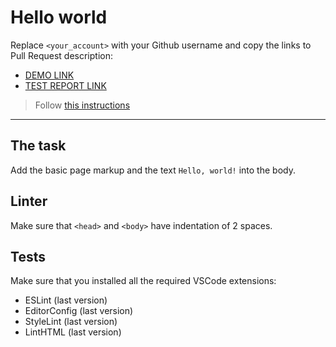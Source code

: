 # Hello world

Replace `<your_account>` with your Github username and copy the links to Pull Request description:
- [DEMO LINK](https://Adrian-Gyeorgiu.github.io/layout_hello-world/)
- [TEST REPORT LINK](https://Adrian-Gyeorgiu.github.io/layout_hello-world/report/html_report/)

> Follow [this instructions](https://mate-academy.github.io/layout_task-guideline/#how-to-solve-the-layout-tasks-on-github)
___

## The task

Add the basic page markup and the text `Hello, world!` into the body.

## Linter

Make sure that `<head>` and `<body>` have indentation of 2 spaces.

## Tests

Make sure that you installed all the required VSCode extensions:

- ESLint (last version)
- EditorConfig (last version)
- StyleLint (last version)
- LintHTML (last version)
